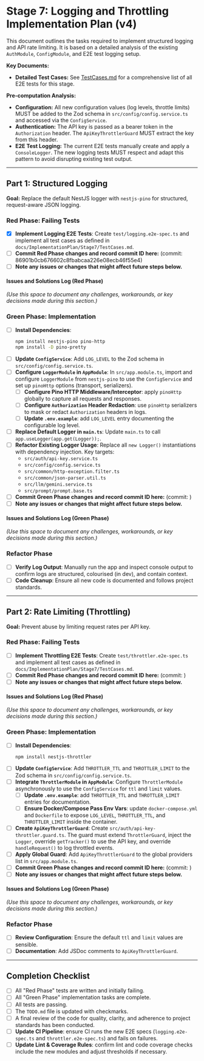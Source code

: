 # Stage 7: Logging and Throttling Implementation Plan (v4)

This document outlines the tasks required to implement structured logging and API rate limiting. It is based on a detailed analysis of the existing `AuthModule`, `ConfigModule`, and E2E test logging setup.

**Key Documents:**

- **Detailed Test Cases:** See [TestCases.md](./TestCases.md) for a comprehensive list of all E2E tests for this stage.

**Pre-computation Analysis:**

- **Configuration:** All new configuration values (log levels, throttle limits) MUST be added to the Zod schema in `src/config/config.service.ts` and accessed via the `ConfigService`.
- **Authentication:** The API key is passed as a bearer token in the `Authorization` header. The `ApiKeyThrottlerGuard` MUST extract the key from this header.
- **E2E Test Logging:** The current E2E tests manually create and apply a `ConsoleLogger`. The new logging tests MUST respect and adapt this pattern to avoid disrupting existing test output.

---

## Part 1: Structured Logging

**Goal:** Replace the default NestJS logger with `nestjs-pino` for structured, request-aware JSON logging.

### Red Phase: Failing Tests

- [x] **Implement Logging E2E Tests**: Create `test/logging.e2e-spec.ts` and implement all test cases as defined in `docs/ImplementationPlan/Stage7/TestCases.md`.
- [ ] **Commit Red Phase changes and record commit ID here:** (commit: 86901b0cb676602c8fbabcaa226e08ecb46f55e4)
- [ ] **Note any issues or changes that might affect future steps below.**

#### Issues and Solutions Log (Red Phase)

_(Use this space to document any challenges, workarounds, or key decisions made during this section.)_

### Green Phase: Implementation

- [ ] **Install Dependencies**:
  ```bash
  npm install nestjs-pino pino-http
  npm install -D pino-pretty
  ```
- [ ] **Update `ConfigService`**: Add `LOG_LEVEL` to the Zod schema in `src/config/config.service.ts`.
- [ ] **Configure `LoggerModule` in `AppModule`**: In `src/app.module.ts`, import and configure `LoggerModule` from `nestjs-pino` to use the `ConfigService` and set up `pinoHttp` options (transport, serializers).
  - [ ] **Configure Pino HTTP Middleware/Interceptor**: apply `pinoHttp` globally to capture all requests and responses.
  - [ ] **Configure `Authorization` Header Redaction**: use `pinoHttp` serializers to mask or redact `Authorization` headers in logs.
  - [ ] **Update `.env.example`**: add `LOG_LEVEL` entry documenting the configurable log level.
- [ ] **Replace Default Logger in `main.ts`**: Update `main.ts` to call `app.useLogger(app.get(Logger));`.
- [ ] **Refactor Existing Logger Usage**: Replace all `new Logger()` instantiations with dependency injection. Key targets:
  - `src/auth/api-key.service.ts`
  - `src/config/config.service.ts`
  - `src/common/http-exception.filter.ts`
  - `src/common/json-parser.util.ts`
  - `src/llm/gemini.service.ts`
  - `src/prompt/prompt.base.ts`
- [ ] **Commit Green Phase changes and record commit ID here:** (commit: )
- [ ] **Note any issues or changes that might affect future steps below.**

#### Issues and Solutions Log (Green Phase)

_(Use this space to document any challenges, workarounds, or key decisions made during this section.)_

### Refactor Phase

- [ ] **Verify Log Output**: Manually run the app and inspect console output to confirm logs are structured, colourised (in dev), and contain context.
- [ ] **Code Cleanup**: Ensure all new code is documented and follows project standards.

---

## Part 2: Rate Limiting (Throttling)

**Goal:** Prevent abuse by limiting request rates per API key.

### Red Phase: Failing Tests

- [ ] **Implement Throttling E2E Tests**: Create `test/throttler.e2e-spec.ts` and implement all test cases as defined in `docs/ImplementationPlan/Stage7/TestCases.md`.
- [ ] **Commit Red Phase changes and record commit ID here:** (commit: )
- [ ] **Note any issues or changes that might affect future steps below.**

#### Issues and Solutions Log (Red Phase)

_(Use this space to document any challenges, workarounds, or key decisions made during this section.)_

### Green Phase: Implementation

- [ ] **Install Dependencies**:
  ```bash
  npm install nestjs-throttler
  ```
- [ ] **Update `ConfigService`**: Add `THROTTLER_TTL` and `THROTTLER_LIMIT` to the Zod schema in `src/config/config.service.ts`.
- [ ] **Integrate `ThrottlerModule` in `AppModule`**: Configure `ThrottlerModule` asynchronously to use the `ConfigService` for `ttl` and `limit` values.
  - [ ] **Update `.env.example`**: add `THROTTLER_TTL` and `THROTTLER_LIMIT` entries for documentation.
  - [ ] **Ensure Docker/Compose Pass Env Vars**: update `docker-compose.yml` and `Dockerfile` to expose `LOG_LEVEL`, `THROTTLER_TTL`, and `THROTTLER_LIMIT` inside the container.
- [ ] **Create `ApiKeyThrottlerGuard`**: Create `src/auth/api-key-throttler.guard.ts`. The guard must extend `ThrottlerGuard`, inject the `Logger`, override `getTracker()` to use the API key, and override `handleRequest()` to log throttled events.
- [ ] **Apply Global Guard**: Add `ApiKeyThrottlerGuard` to the global providers list in `src/app.module.ts`.
- [ ] **Commit Green Phase changes and record commit ID here:** (commit: )
- [ ] **Note any issues or changes that might affect future steps below.**

#### Issues and Solutions Log (Green Phase)

_(Use this space to document any challenges, workarounds, or key decisions made during this section.)_

### Refactor Phase

- [ ] **Review Configuration**: Ensure the default `ttl` and `limit` values are sensible.
- [ ] **Documentation**: Add JSDoc comments to `ApiKeyThrottlerGuard`.

---

## Completion Checklist

- [ ] All "Red Phase" tests are written and initially failing.
- [ ] All "Green Phase" implementation tasks are complete.
- [ ] All tests are passing.
- [ ] The `TODO.md` file is updated with checkmarks.
- [ ] A final review of the code for quality, clarity, and adherence to project standards has been conducted.
- [ ] **Update CI Pipeline**: ensure CI runs the new E2E specs (`logging.e2e-spec.ts` and `throttler.e2e-spec.ts`) and fails on failures.
- [ ] **Update Lint & Coverage Rules**: confirm lint and code coverage checks include the new modules and adjust thresholds if necessary.
